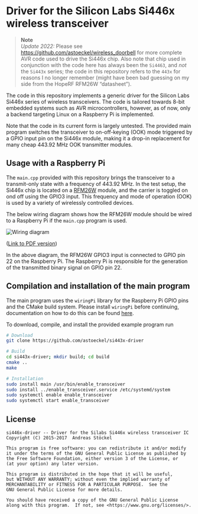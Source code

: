 # Driver for the Silicon Labs Si446x wireless transceiver

> **Note**  
> *Update 2022:*
> Please see https://github.com/astoeckel/wireless_doorbell for more complete AVR code used to drive the Si446x chip.
> Also note that chip used in conjunction with the code here has always been the `Si4463`, and *not* the `Si443x` series;
> the code in this repository refers to the `443x` for reasons I no longer remember (might have been bad guessing on my side from the
> HopeRF RFM26W “datasheet”).

The code in this repository implements a generic driver for the Silicon Labs
Si446x series of wireless transceivers. The code is tailored towards 8-bit
embedded systems such as AVR microcontrollers, however, as of now, only a
backend targeting Linux on a Raspberry Pi is implemented.

Note that the code in its current form is largely untested. The provided main
program switches the transceiver to on-off-keying (OOK) mode triggered by a GPIO
input pin on the Si446x module, making it a drop-in replacement for many cheap
443.92 MHz OOK transmitter modules.

## Usage with a Raspberry Pi

The `main.cpp` provided with this repository brings the transceiver to a
transmit-only state with a frequency of 443.92 MHz. In the test setup, the
Si446x chip is located on a [RFM26W](https://www.pollin.de/p/funkmodul-hoperf-rfm26w-433-mhz-tx-rx-810311)
module, and the carrier is toggled on ond off using the GPIO3 input. This
frequency and mode of operation (OOK) is used by a variety of wirelessly
controlled devices.

The below wiring diagram shows how the RFM26W module should be wired to a
Raspberry Pi if the `main.cpp` program is used.

![Wiring diagram](doc/RFM26W_433MHz_Transceiver_RPI.png)

([Link to PDF version](https://raw.githubusercontent.com/astoeckel/si443x-driver/master/doc/RFM26W_433MHz_Transceiver_RPI.pdf))

In the above diagram, the RFM26W GPIO3 input is connected to GPIO pin 22 on the
Raspberry Pi. The Raspberry Pi is responsible for the generation of the
transmitted binary signal on GPIO pin 22.

## Compilation and installation of the main program

The main program uses the `wiringPi` library for the Raspberry Pi GPIO pins and
the CMake build system. Please install `wiringPi` before continuing,
documentation on how to do this can be found [here](http://wiringpi.com/download-and-install/).

To download, compile, and install the provided example program run
```bash
# Download
git clone https://github.com/astoeckel/si443x-driver

# Build
cd si443x-driver; mkdir build; cd build
cmake ..
make

# Installation
sudo install main /usr/bin/enable_transceiver
sudo install ../enable_transceiver.service /etc/systemd/system
sudo systemctl enable enable_transceiver
sudo systemctl start enable_transceiver
```

## License

```
si446x-driver -- Driver for the Silabs Si446x wireless transceiver IC
Copyright (C) 2015-2017  Andreas Stöckel

This program is free software: you can redistribute it and/or modify
it under the terms of the GNU General Public License as published by
the Free Software Foundation, either version 3 of the License, or
(at your option) any later version.

This program is distributed in the hope that it will be useful,
but WITHOUT ANY WARRANTY; without even the implied warranty of
MERCHANTABILITY or FITNESS FOR A PARTICULAR PURPOSE.  See the
GNU General Public License for more details.

You should have received a copy of the GNU General Public License
along with this program.  If not, see <https://www.gnu.org/licenses/>.
```
